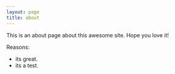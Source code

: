 ```yaml
---
layout: page
title: about
---
```


This is an about page about this awesome site.
Hope you love it!

Reasons:
- its great.
- its a test.
